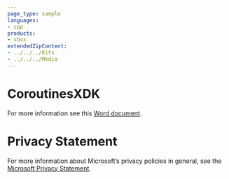 ```yaml
---
page_type: sample
languages:
- cpp
products:
- xbox
extendedZipContent:
- ../../../Kits
- ../../../Media
---
```

# CoroutinesXDK
For more information see this [Word document](readme.docx).
# Privacy Statement
For more information about Microsoft’s privacy policies in general, see the [Microsoft Privacy Statement](https://privacy.microsoft.com/en-us/privacystatement/).
